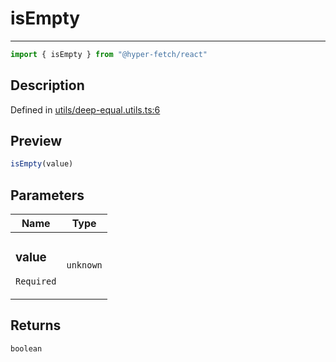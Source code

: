 

# isEmpty

<div class="api-docs__separator" data-reactroot="">

---

</div><div class="api-docs__import" data-reactroot="">

```ts
import { isEmpty } from "@hyper-fetch/react"
```

</div><div class="api-docs__section">

## Description

</div><div class="api-docs__description"><span class="api-docs__do-not-parse">



</span></div><p class="api-docs__definition">

Defined in [utils/deep-equal.utils.ts:6](https://github.com/BetterTyped/hyper-fetch/blob/a5ae46b5/packages/react/src/utils/deep-equal.utils.ts#L6)

</p><div class="api-docs__section">

## Preview

</div><div class="api-docs__preview fn">

```ts
isEmpty(value)
```

</div><div class="api-docs__section">

## Parameters

</div><div class="api-docs__parameters"><table><thead><tr><th>Name</th><th>Type</th></tr></thead><tbody><tr param-data="value"><td class="api-docs__param-name required">

### value 

`Required`

</td><td class="api-docs__param-type">

`unknown`

</td></tr></tbody></table></div><div class="api-docs__section">

## Returns

</div><div class="api-docs__returns">

```ts
boolean
```

</div>